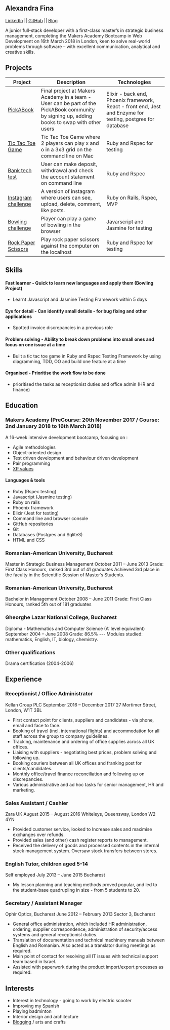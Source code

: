 ## Alexandra Fina

[LinkedIn](https://uk.linkedin.com/in/alexandra-fina-0418aab2) || [GitHub](https://github.com/AlexandraGF) || [Blog](https://littleablog.com)

 A junior full-stack developer with a first-class master’s in strategic business management, completing the Makers Academy Bootcamp in Web Development on 16th March 2018 in London, keen to solve real-world problems through software – with excellent communication, analytical and creative skills.
 
 ## Projects
 
| Project   | Description | Technologies |
|---        |---          |---           |
|[PickABook](https://github.com/AlexandraGF/pick_a_book_v2)| Final project at Makers Academy in a team - User can be part of the PickABook community by signing up, adding books to swap with other users | Elixir - back end, Phoenix framework, React - front end, Jest and Enzyme for testing, postgres for database|
|[Tic Tac Toe Game](https://github.com/AlexandraGF/tic_tac_toe_tech_test)| Tic Tac Toe Game where 2 players can play x and o in a 3x3 grid on the command line on Mac| Ruby and Rspec for testing|
|[Bank tech test](https://github.com/AlexandraGF/bank_tech_test)| User can make deposit, withdrawal and check the account statement on command line|Ruby and Rspec|
|[Instagram challenge](https://github.com/AlexandraGF/instagram-challenge)|A version of instagram where users can see, upload, delete, comment, like posts.| Ruby on Rails, Rspec, MVP|
|[Bowling challenge](https://github.com/AlexandraGF/bowling-challenge)| Player can play a game of bowling in the browser|Javarscript and Jasmine for testing|
|[Rock Paper Scissors](https://github.com/AlexandraGF/rps-challenge)|Play rock paper scissors against the computer on the localhost|Ruby and Rspec for testing|

## Skills

#### Fast learner - Quick to learn new languages and apply them (Bowling Project)
- Learnt Javascript and Jasmine Testing Framework within 5 days

#### Eye for detail - Can identify small details - for bug fixing and other applications
- Spotted invoice discrepancies in a previous role

#### Problem solving - Ability to break down problems into small ones and focus on one issue at a time
- Built a tic tac toe game in Ruby and Rspec Testing Framework by using diagramming, TDD, OO and build one feature at a time

#### Organised - Prioritise the work flow to be done
- prioritised the tasks as receptionist duties and office admin (HR and finance)


## Education
### Makers Academy (PreCourse: 20th November 2017 / Course: 2nd January 2018 to 16th March 2018)

A 16-week intensive development bootcamp, focusing on :
- Agile methodologies
- Object-oriented design
- Test driven development and behaviour driven development
- Pair programming
- [XP values](http://www.extremeprogramming.org/values.html)

#### Languages & tools
- Ruby (Rspec testing)
- Javascript (Jasmine testing)
- Ruby on rails
- Phoenix framework 
- Elixir (Jest for testing)
- Command line and browser console
- GitHub repositories
- Git
- Databases (Postgres and Sqlite3)
- HTML and CSS

### Romanian-American University, Bucharest
Master in Strategic Business Management	October 2011 – June 2013
Grade: First Class Honours, ranked 3rd out of 41 graduates
Achieved 3rd place in the faculty in the Scientific Session of Master’s Students.

### Romanian-American University, Bucharest
Bachelor in Management	October 2008 – June 2011
Grade: First Class Honours, ranked 5th out of 181 graduates

### Gheorghe Lazar National College, Bucharest
Diploma - Mathematics and Computer Science (A’ level equivalent)	September 2004 – June 2008
Grade: 86.5%
--- Modules studied: mathematics, English, IT, biology, chemistry.


### Other qualifications
Drama certification (2004-2006)

## Experience

### Receptionist / Office Administrator
Kellan Group PLC	September 2016 – December 2017
27 Mortimer Street, London, W1T 3BL
- First contact point for clients, suppliers and candidates - via phone, email and face to face.
- Booking of travel (incl. international flights) and accommodation for all staff across the group to company guidelines.
- Tracking, maintenance and ordering of office supplies across all UK offices.
- Liaising with suppliers - negotiating best prices, problem solving and following up.
- Booking couriers between all UK offices and franking post for clients/candidates.
- Monthly office/travel finance reconciliation and following up on discrepancies.
- Various administrative and ad hoc tasks for senior management, HR and marketing.

### Sales Assistant / Cashier
Zara UK	August 2015 – August 2016
Whiteleys, Queensway, London W2 4YN
- Provided customer service, looked to Increase sales and maximise exchanges over refunds.
- Provided sales (and other) cash register reports to management.
- Received the delivery of goods and processed contents in the internal stock management system. Oversaw stock transfers between stores. 

### English Tutor, children aged 5-14
Self employed	July 2013 – June 2015
Bucharest
- My lesson planning and teaching methods proved popular, and led to the student-base quadrupling in size - from 5 students to 20.

### Secretary / Assistant Manager
Ophir Optics, Bucharest	June 2012 – February 2013
Sector 3, Bucharest
- General office administration, which included HR administration, ordering, supplier correspondence, administration of security/access systems and general receptionist duties.
- Translation of documentation and technical machinery manuals between English and Romanian. Also acted as a translator during meetings as required.
- Main point of contact for resolving all IT issues with technical support team based in Israel.
- Assisted with paperwork during the product import/export processes as required.


## Interests
- Interest in technology - going to work by electric scooter
- Improving my Spanish
- Playing badminton
- Interior design and architecture
- [Blogging](https://littleablog.com) / arts and crafts
